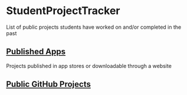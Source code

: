 # StudentProjectTracker
List of public projects students have worked on and/or completed in the past

## [Published Apps](PublishedApps.md)
Projects published in app stores or downloadable through a website

## [Public GitHub Projects](Projects.md)